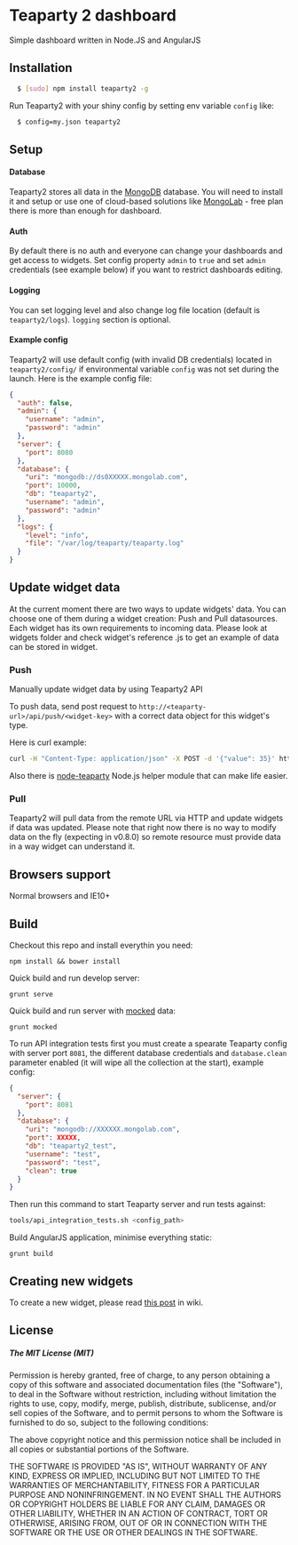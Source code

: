 Teaparty 2 dashboard
===========
Simple dashboard written in Node.JS and AngularJS


## Installation

``` bash
  $ [sudo] npm install teaparty2 -g
```
Run Teaparty2 with your shiny config by setting env variable `config` like:

``` bash 
  $ config=my.json teaparty2
```

## Setup
#### Database
Teaparty2 stores all data in the [MongoDB](http://www.mongodb.org/) database. You will need to install it and setup or use one of cloud-based solutions like [MongoLab](https://mongolab.com/) - free plan there is more than enough for dashboard. 

#### Auth
By default there is no auth and everyone can change your dashboards and get access to widgets. Set config property `admin` to `true` and set `admin` credentials (see example below) if you want to restrict dashboards editing.

#### Logging
You can set logging level and also change log file location (default is `teaparty2/logs`). `logging` section is optional.

#### Example config
Teaparty2 will use default config (with invalid DB credentials) located in `teaparty2/config/` if environmental variable `config` was not set during the launch. Here is the example config file:

``` json
{
  "auth": false,
  "admin": {
    "username": "admin",
    "password": "admin"
  },
  "server": {
    "port": 8080
  },
  "database": {
    "uri": "mongodb://ds0XXXXX.mongolab.com",
    "port": 10000,
    "db": "teaparty2",
    "username": "admin",
    "password": "admin"
  },
  "logs": {
    "level": "info",
    "file": "/var/log/teaparty/teaparty.log"
  }
}
```

## Update widget data
At the current moment there are two ways to update widgets' data. You can choose one of them during a widget creation: Push and Pull datasources. Each widget has its own requirements to incoming data. Please look at widgets folder and check widget's reference .js to get an example of data can be stored in widget.

### Push

Manually update widget data by using Teaparty2 API

To push data, send post request to `http://<teaparty-url>/api/push/<widget-key>` with a correct data object for this widget's type.

Here is curl example:

``` bash
curl -H "Content-Type: application/json" -X POST -d '{"value": 35}' http://teaparty.local:8080/api/push/62465070-9fc0-11e4-a490-7fb3618741f2
```

Also there is [node-teaparty](https://github.com/idooo/node-teaparty) Node.js helper module that can make life easier.

### Pull

Teaparty2 will pull data from the remote URL via HTTP and update widgets if data was updated. Please note that right now there is no way to modify data on the fly (expecting in v0.8.0) so remote resource must provide data in a way widget can understand it. 


## Browsers support
Normal browsers and IE10+

## Build
Checkout this repo and install everythin you need:

```
npm install && bower install
```

Quick build and run develop server: 

```
grunt serve
```

Quick build and run server with [mocked](https://github.com/idooo/teaparty2/tree/master/tools/mocks/) data: 

```
grunt mocked
```
To run API integration tests first you must create a spearate Teaparty config with server port `8081`, the different database credentials and `database.clean` parameter enabled (it will wipe all the collection at the start), example config:

``` json
{
  "server": {
    "port": 8081
  },
  "database": {
    "uri": "mongodb://XXXXXX.mongolab.com",
    "port": XXXXX,
    "db": "teaparty2_test",
    "username": "test",
    "password": "test",
    "clean": true
  }
}
```
Then run this command to start Teaparty server and run tests against: 

``` bash
tools/api_integration_tests.sh <config_path>
```

Build AngularJS application, minimise everything static:

```
grunt build
```

## Creating new widgets

To create a new widget, please read [this post](https://github.com/idooo/teaparty2/wiki/Creating-widgets) in wiki.

## License

##### The MIT License (MIT)

Permission is hereby granted, free of charge, to any person obtaining a copy of
this software and associated documentation files (the "Software"), to deal in
the Software without restriction, including without limitation the rights to
use, copy, modify, merge, publish, distribute, sublicense, and/or sell copies of
the Software, and to permit persons to whom the Software is furnished to do so,
subject to the following conditions:

The above copyright notice and this permission notice shall be included in all
copies or substantial portions of the Software.

THE SOFTWARE IS PROVIDED "AS IS", WITHOUT WARRANTY OF ANY KIND, EXPRESS OR
IMPLIED, INCLUDING BUT NOT LIMITED TO THE WARRANTIES OF MERCHANTABILITY, FITNESS
FOR A PARTICULAR PURPOSE AND NONINFRINGEMENT. IN NO EVENT SHALL THE AUTHORS OR
COPYRIGHT HOLDERS BE LIABLE FOR ANY CLAIM, DAMAGES OR OTHER LIABILITY, WHETHER
IN AN ACTION OF CONTRACT, TORT OR OTHERWISE, ARISING FROM, OUT OF OR IN
CONNECTION WITH THE SOFTWARE OR THE USE OR OTHER DEALINGS IN THE SOFTWARE.
